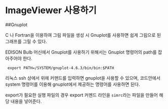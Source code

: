 # ImageViewer 사용하기


##Gnuplot 

C 나 Fortran을 이용하여 그림 파일을 생성 시 Gnuplot를 사용하면 쉽게 그림으로 된 그래프를 그릴 수 있다. 

EDISON Bulb 머신에서 Gnuplot를 사용하기 위해서는 Gnuplot 명령어의 path를 잡아주어야 한다. 

``` 
 export PATH=/SYSTEM/gnuplot-4.6.3/bin/bin:$PATH
```
리눅스 ssh 상에서 위에 커맨드를 입력하면 gnuplot을 사용할 수 있으며, 코드안에서 system 명령어를 이용해 gnuplot에서 제공하는 명령어를 사용하면 된다. 

export가 필요한 실행 파일의 경우 export 커멘드 라인을 ```simrc```라는 파일을 만들어  해당 내용을 넣어준다.


